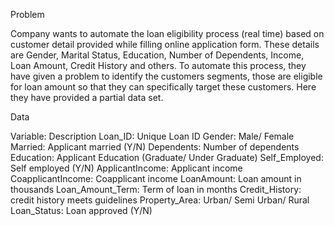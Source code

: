 Problem


Company wants to automate the loan eligibility process (real time) based on customer detail provided while filling online application form. These details are Gender, Marital Status, Education, Number of Dependents, Income, Loan Amount, Credit History and others. To automate this process, they have given a problem to identify the customers segments, those are eligible for loan amount so that they can specifically target these customers. Here they have provided a partial data set.

Data


Variable:             Description
Loan_ID:              Unique Loan ID
Gender:               Male/ Female
Married:              Applicant married (Y/N)
Dependents:           Number of dependents
Education:            Applicant Education (Graduate/ Under Graduate)
Self_Employed:        Self employed (Y/N)
ApplicantIncome:      Applicant income
CoapplicantIncome:    Coapplicant income
LoanAmount:           Loan amount in thousands
Loan_Amount_Term:     Term of loan in months
Credit_History:       credit history meets guidelines
Property_Area:        Urban/ Semi Urban/ Rural
Loan_Status:          Loan approved (Y/N)
